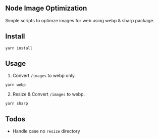 ## Node Image Optimization

Simple scripts to optimze images for web using webp & sharp package.

## Install

```
yarn install
```

## Usage

1. Convert `/images` to webp only.

```
yarn webp
```

2. Resize & Convert `/images` to webp.

```
yarn sharp
```


## Todos

- Handle case no `resize` directory
